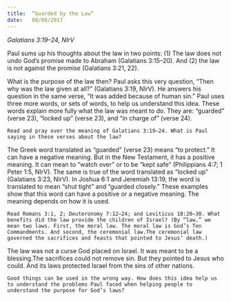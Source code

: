 ```yaml
---
title:  “Guarded by the Law”
date:   08/08/2017
---
```


_Galatians 3:19–24, NIrV_

Paul sums up his thoughts about the law in two points: (1) The law does not undo God’s promise made to Abraham (Galatians 3:15–20). And (2) the law is not against the promise (Galatians 3:21, 22).

What is the purpose of the law then? Paul asks this very question, “Then why was the law given at all?” (Galatians 3:19, NIrV). He answers his question in the same verse, “It was added because of human sin.” Paul uses three more words, or sets of words, to help us understand this idea. These words explain more fully what the law was meant to do. They are: “guarded” (verse 23), “locked up” (verse 23), and “in charge of” (verse 24).

`Read and pray over the meaning of Galatians 3:19–24. What is Paul saying in these verses about the law?`

The Greek word translated as “guarded” (verse 23) means “to protect.” It can have a negative meaning. But in the New Testament, it has a positive meaning. It can mean to “watch over” or to be “kept safe” (Philippians 4:7; 1 Peter 1:5, NIrV). The same is true of the word translated as “locked up” (Galatians 3:23, NIrV). In Joshua 6:1 and Jeremiah 13:19, the word is translated to mean “shut tight” and “guarded closely.” These examples show that this word can have a positive or a negative meaning. The meaning depends on how it is used.

`Read Romans 3:1, 2; Deuteronomy 7:12–24; and Leviticus 18:20–30. What benefits did the law provide the children of Israel? (By “law,” we mean two laws. First, the moral law. The moral law is God’s Ten Commandments. And second, the ceremonial law.The ceremonial law governed the sacrifices and feasts that pointed to Jesus’ death.)`

The law was not a curse God placed on Israel. It was meant to be a blessing.The sacrifices could not remove sin. But they pointed to Jesus who could. And its laws protected Israel from the sins of other nations.

`Good things can be used in the wrong way. How does this idea help us to understand the problems Paul faced when helping people to understand the purpose for God’s laws?`